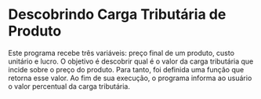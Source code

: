 # Descobrindo Carga Tributária de Produto
Este programa recebe três variáveis: preço final de um produto, custo unitário e lucro. O objetivo é descobrir qual é o valor da carga tributária que
incide sobre o preço do produto. Para tanto, foi definida uma função que retorna esse valor. Ao fim de sua execução, o programa informa ao usuário o 
valor percentual da carga tributária.
